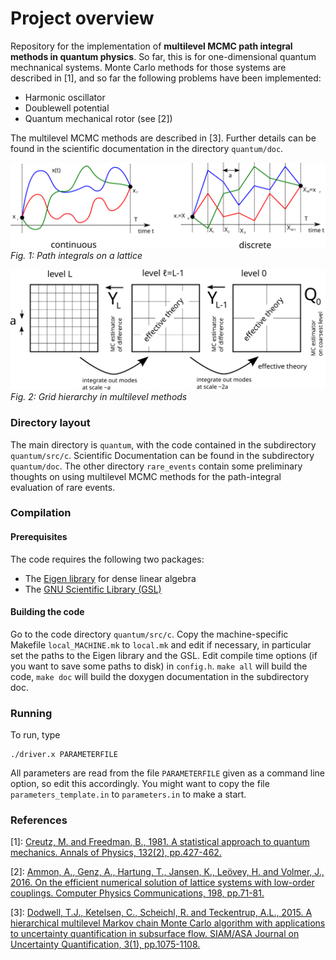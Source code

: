 # Project overview 

Repository for the implementation of **multilevel MCMC path integral methods in quantum physics**. So far, this is for one-dimensional quantum mechnanical systems. Monte Carlo methods for those systems are described in [1], and so far the following problems have been implemented:

 * Harmonic oscillator
 * Doublewell potential
 * Quantum mechanical rotor (see [2])

The multilevel MCMC methods are described in [3]. Further details can be found in the scientific documentation in the directory `quantum/doc`.

![Path integral](./quantum/doc/figures/path_integral.svg)
*Fig. 1: Path integrals on a lattice*

![Multilevel MCMC](./quantum/doc/figures/multilevel_schematic.svg)
*Fig. 2: Grid hierarchy in multilevel methods*

### Directory layout ###
The main directory is `quantum`, with the code contained in the subdirectory `quantum/src/c`. Scientific Documentation can be found in the subdirectory `quantum/doc`.
The other directory `rare_events` contain some preliminary thoughts on using multilevel MCMC methods for the path-integral evaluation of rare events.


### Compilation ###

#### Prerequisites ####
The code requires the following two packages:

* The [Eigen library](http://eigen.tuxfamily.org/index.php?title=Main_Page) for dense linear algebra
 * The [GNU Scientific Library (GSL)](https://www.gnu.org/software/gsl/)

#### Building the code ####
Go to the code directory `quantum/src/c`. Copy the machine-specific Makefile `local_MACHINE.mk` to `local.mk` and edit if necessary, in particular set the paths to the Eigen library and the GSL. Edit compile time options (if you want to save some paths to disk) in `config.h`. `make all` will build the code, `make doc` will build the doxygen documentation in the subdirectory doc. 

### Running ##
To run, type
```
./driver.x PARAMETERFILE
```

All parameters are read from the file `PARAMETERFILE` given as a command line option, so edit this accordingly. You might want to copy the file `parameters_template.in` to `parameters.in` to make a start.

### References ###
[1]: [Creutz, M. and Freedman, B., 1981. A statistical approach to quantum mechanics. Annals of Physics, 132(2), pp.427-462.](https://www.sciencedirect.com/science/article/pii/0003491681900749)

[2]: [Ammon, A., Genz, A., Hartung, T., Jansen, K., Leövey, H. and Volmer, J., 2016. On the efficient numerical solution of lattice systems with low-order couplings. Computer Physics Communications, 198, pp.71-81.](https://arxiv.org/abs/1503.05088)

[3]: [Dodwell, T.J., Ketelsen, C., Scheichl, R. and Teckentrup, A.L., 2015. A hierarchical multilevel Markov chain Monte Carlo algorithm with applications to uncertainty quantification in subsurface flow. SIAM/ASA Journal on Uncertainty Quantification, 3(1), pp.1075-1108.](https://epubs.siam.org/doi/abs/10.1137/130915005)

